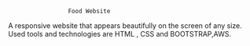                      Food Website 
A responsive website that appears beautifully on the screen of any size.
Used tools and technologies are HTML , CSS and BOOTSTRAP,AWS.

